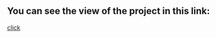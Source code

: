 ## You can see the view of the project in this link:
[click](https://amirdev-2006.github.io/cyber-web/)
